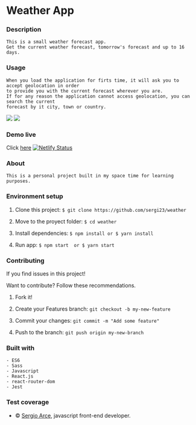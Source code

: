 
#   Weather App
### Description

    This is a small weather forecast app.
    Get the current weather forecast, tomorrow's forecast and up to 16 days.

### Usage

    When you load the application for firts time, it will ask you to accept geolocation in order 
    to provide you with the current forecast wherever you are.
    If for any reason the application cannot access geolocation, you can search the current
    forecast by it city, town or country.

![](https://media.giphy.com/media/WQg1PGTQZMaEEHtALP/giphy.gif)
![](https://media.giphy.com/media/kdRXTzDznjwTyryxlh/giphy.gif)

### Demo live

Click [here](https://sergi23-weather-app.netlify.app/)
[![Netlify Status](https://api.netlify.com/api/v1/badges/8d8db372-f054-4434-b403-698dcd875865/deploy-status)](https://app.netlify.com/sites/sergi23-weather-app/deploys)

### About

    This is a personal project built in my space time for learning purposes.


### Environment setup 

1. Clone this project: `$ git clone https://github.com/sergi23/weather`  

2. Move to the proyect folder: `$ cd weather`

3. Install dependencies: `$ npm install or $ yarn install`

4. Run app: `$ npm start  or $ yarn start`

        

### Contributing

If you find issues in this project!

Want to contribute? Follow these recommendations.

1. Fork it!

2. Create your Features branch: `git checkout -b my-new-feature`

3. Commit your changes: `git commit -m "Add some feature"`

4. Push to the branch: `git push origin my-new-branch`

### Built with

    - ES6
    - Sass
    - Javascript
    - React.js
    - react-router-dom
    - Jest

### Test coverage

- © [Sergio Arce](https://github.com/sergi23), javascript front-end developer.
